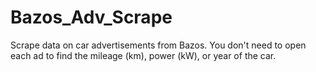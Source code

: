 # Bazos_Adv_Scrape
Scrape data on car advertisements from Bazos. You don't need to open each ad to find the mileage (km), power (kW), or year of the car.
